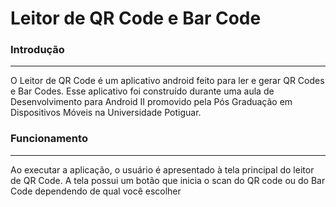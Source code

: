 # Leitor de QR Code e Bar Code

### Introdução

---

O Leitor de QR Code é um aplicativo android feito para ler  e gerar QR Codes e Bar Codes. Esse aplicativo foi construído durante uma aula de Desenvolvimento para Android II promovido pela Pós Graduação em Dispositivos Móveis na Universidade Potiguar.

### Funcionamento

---

Ao executar a aplicação, o usuário é apresentado à tela principal do leitor de QR Code. A tela possui um botão que inicia o scan do QR code ou do Bar Code dependendo de qual você escolher

